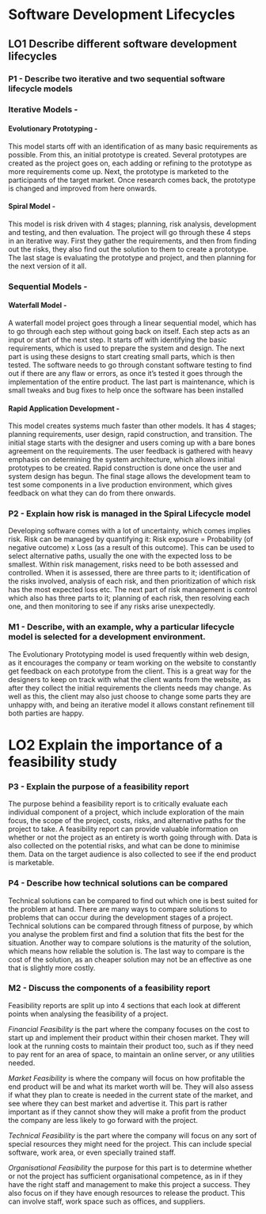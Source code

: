 # Software Development Lifecycles

## LO1 Describe different software development lifecycles 

### P1 - Describe two iterative and two sequential software lifecycle models

### Iterative Models -

#### Evolutionary Prototyping -
This model starts off with an identification of as many basic requirements as possible. From this, an initial prototype is created. Several prototypes are created as the project goes on, each adding or refining to the prototype as more requirements come up. Next, the prototype is marketed to the participants of the target market. Once research comes back, the prototype is changed and improved from here onwards.

#### Spiral Model -
This model is risk driven with 4 stages; planning, risk analysis, development and testing, and then evaluation. The project will go through these 4 steps in an iterative way. First they gather the requirements, and then from finding out the risks, they also find out the solution to them to create a prototype. The last stage is evaluating the prototype and project, and then planning for the next version of it all.

### Sequential Models -

#### Waterfall Model -
A waterfall model project goes through a linear sequential model, which has to go through each step without going back on itself. Each step acts as an input or start of the next step. It starts off with identifying the basic requirements, which is used to prepare the system and design. The next part is using these designs to start creating small parts, which is then tested. The software needs to go through constant software testing to find out if there are any flaw or errors, as once it’s tested it goes through the implementation of the entire product. The last part is maintenance, which is small tweaks and bug fixes to help once the software has been installed

#### Rapid Application Development -
This model creates systems much faster than other models. It has 4 stages; planning requirements, user design, rapid construction, and transition. The initial stage starts with the designer and users coming up with a bare bones agreement on the requirements. The user feedback is gathered with heavy emphasis on determining the system architecture, which allows initial prototypes to be created. Rapid construction is done once the user and system design has begun. The final stage allows the development team to test some components in a live production environment, which gives feedback on what they can do from there onwards.

### P2 - Explain how risk is managed in the Spiral Lifecycle model

Developing software comes with a lot of uncertainty, which comes implies risk. Risk can be managed by quantifying it: Risk exposure = Probability (of negative outcome) x Loss (as a result of this outcome). This can be used to select alternative paths, usually the one with the expected loss to be smallest.
Within risk management, risks need to be both assessed and controlled. When it is assessed, there are three parts to it; identification of the risks involved, analysis of each risk, and then prioritization of which risk has the most expected loss etc.
The next part of risk management is control which also has three parts to it; planning of each risk, then resolving each one, and then monitoring to see if any risks arise unexpectedly.

### M1 - Describe, with an example, why a particular lifecycle model is selected for a development environment.

The Evolutionary Prototyping model is used frequently within web design, as it encourages the company or team working on the website to constantly get feedback on each prototype from the client. This is a great way for the designers to keep on track with what the client wants from the website, as after they collect the initial requirements the clients needs may change. As well as this, the client may also just choose to change some parts they are unhappy with, and being an iterative model it allows constant refinement till both parties are happy.


# LO2 Explain the importance of a feasibility study

### P3 - Explain the purpose of a feasibility report

The purpose behind a feasibility report is to critically evaluate each individual component of a project, which include exploration of the main focus, the scope of the project, costs, risks, and alternative paths for the project to take. A feasibility report can provide valuable information on whether or not the project as an entirety is worth going through with. Data is also collected on the potential risks, and what can be done to minimise them. Data on the target audience is also collected to see if the end product is marketable.

### P4 -  Describe how technical solutions can be compared

Technical solutions can be compared to find out which one is best suited for the problem at hand. There are many ways to compare solutions to problems that can occur during the development stages of a project. Technical solutions can be compared through fitness of purpose, by which you analyse the problem first and find a solution that fits the best for the situation. Another way to compare solutions is the maturity of the solution, which means how reliable the solution is. The last way to compare is the cost of the solution, as an cheaper solution may not be an effective as one that is slightly more costly.

### M2 - Discuss the components of a feasibility report

Feasibility reports are split up into 4 sections that each look at different points when analysing the feasibility of a project.

*_Financial Feasibility_* is the part where the company focuses on the cost to start up and implement their product within their chosen market. They will look at the running costs to maintain their product too, such as if they need to pay rent for an area of space, to maintain an online server, or any utilities needed.

*_Market Feasibility_* is where the company will focus on how profitable the end product will be and what its market worth will be. They will also assess if what they plan to create is needed in the current state of the market, and see where they can best market and advertise it. This part is rather important as if they cannot show they will make a profit from the product the company are less likely to go forward with the project.

*_Technical Feasibility_* is the part where the company will focus on any sort of special resources they might need for the project. This can include special software, work area, or even specially trained staff.

*_Organisational Feasibility_* the purpose for this part is to determine whether or not the project has sufficient organisational competence, as in if they have the right staff and management to make this project a success. They also focus on if they have enough resources to release the product. This can involve staff, work space such as offices, and suppliers.
